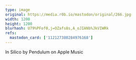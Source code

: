 ```yaml
---
type: image
original: https://media.r0b.io/mastodon/original/266.jpg
width: 1200
height: 1200
blurhash: U79%PFof0,j=OZafs8s,A_oJIANb%JkVIWRk
refs:
  mastodon_card: ['112127380284976168']
---
```


In Silico by Pendulum on Apple Music
